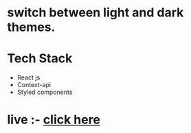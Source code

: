 # switch between light and dark themes.
# Tech Stack
- React js
- Context-api
- Styled components

# live :- <a href=" https://creative-mochi-05f6f1.netlify.app/">click here</a>